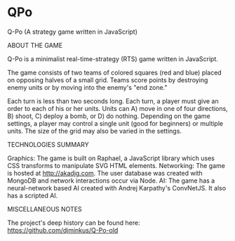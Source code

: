 # QPo
Q-Po (A strategy game written in JavaScript)


ABOUT THE GAME

Q-Po is a minimalist real-time-strategy (RTS) game written in JavaScript.

The game consists of two teams of colored squares (red and blue) placed on opposing halves of a small grid. Teams score points by destroying enemy units or by moving into the enemy's "end zone."

Each turn is less than two seconds long. Each turn, a player must give an order to each of his or her units. Units can A) move in one of four directions, B) shoot, C) deploy a bomb, or D) do nothing. Depending on the game settings, a player may control a single unit (good for beginners) or multiple units. The size of the grid may also be varied in the settings.


TECHNOLOGIES SUMMARY

Graphics: The game is built on Raphael, a JavaScript library which uses CSS transforms to manipulate SVG HTML elements.
Networking: The game is hosted at http://akadjg.com. The user database was created with MongoDB and network interactions occur via Node.
AI: The game has a neural-network based AI created with Andrej Karpathy's ConvNetJS. It also has a scripted AI.


MISCELLANEOUS NOTES

The project's deep history can be found here: https://github.com/djminkus/Q-Po-old

